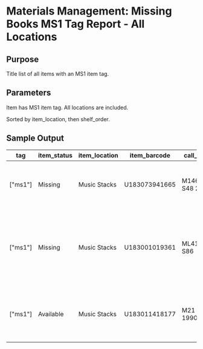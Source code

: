 # Materials Management: Missing Books MS1 Tag Report - All Locations

## Purpose
Title list of all items with an MS1 item tag. 

## Parameters
Item has MS1 item tag. All locations are included.

Sorted by item_location, then shelf_order.

## Sample Output
| tag     | item_status | item_location | item_barcode  | call_number          | shelf_order                | title                                                                                      | enumeration | volume | copy_number |
|---------|-------------|---------------|---------------|----------------------|----------------------------|--------------------------------------------------------------------------------------------|-------------|--------|-------------|
| ["ms1"] | Missing     | Music Stacks  | U183073941665 | M146.X6.A55 S48 2022 | M 3146 X6 A55 S48 42022 11 | Amethyst : solo for vibraphone :   (2020) / Andy Akiho.                                    |             | 1      |             |
| ["ms1"] | Missing     | Music Stacks  | U183001019361 | ML410.W19 S86        | ML 3410 W19 S86 12         | Richard Wagner and the style of the   music-drama. : Vol. 1: The style of the music-drama. |             | 2      |             |
| ["ms1"] | Available   | Music Stacks  | U183011418177 | M21 .A73 1990        | M 221 A73 41990 11         | At the piano with women composers /   edited by Maurice Hinson.                            |             | 1      |             |
